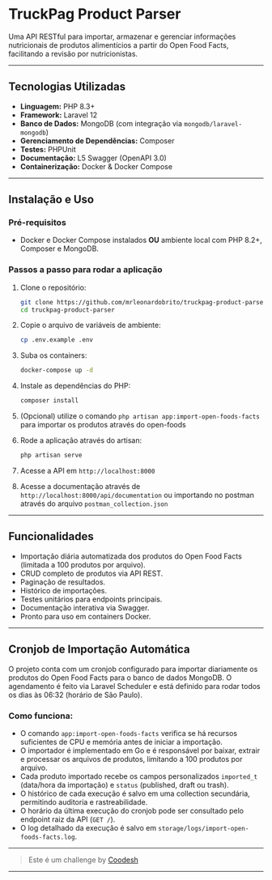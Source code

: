 # TruckPag Product Parser

Uma API RESTful para importar, armazenar e gerenciar informações nutricionais de produtos alimentícios a partir do Open Food Facts, facilitando a revisão por nutricionistas.

---

## Tecnologias Utilizadas

-   **Linguagem:** PHP 8.3+
-   **Framework:** Laravel 12
-   **Banco de Dados:** MongoDB (com integração via `mongodb/laravel-mongodb`)
-   **Gerenciamento de Dependências:** Composer
-   **Testes:** PHPUnit
-   **Documentação:** L5 Swagger (OpenAPI 3.0)
-   **Containerização:** Docker & Docker Compose

---

## Instalação e Uso

### Pré-requisitos

-   Docker e Docker Compose instalados **OU** ambiente local com PHP 8.2+, Composer e MongoDB.

### Passos a passo para rodar a aplicação

1. Clone o repositório:

    ```bash
    git clone https://github.com/mrleonardobrito/truckpag-product-parser
    cd truckpag-product-parser
    ```

2. Copie o arquivo de variáveis de ambiente:

    ```bash
    cp .env.example .env
    ```

3. Suba os containers:

    ```bash
    docker-compose up -d
    ```

4. Instale as dependências do PHP:

    ```bash
    composer install
    ```

5. (Opcional) utilize o comando `php artisan app:import-open-foods-facts` para importar os produtos através do open-foods

6. Rode a aplicação através do artisan:

    ```bash
    php artisan serve
    ```

7. Acesse a API em `http://localhost:8000`
8. Acesse a documentação através de `http://localhost:8000/api/documentation` ou importando no postman através do arquivo `postman_collection.json`

---

## Funcionalidades

-   Importação diária automatizada dos produtos do Open Food Facts (limitada a 100 produtos por arquivo).
-   CRUD completo de produtos via API REST.
-   Paginação de resultados.
-   Histórico de importações.
-   Testes unitários para endpoints principais.
-   Documentação interativa via Swagger.
-   Pronto para uso em containers Docker.

---

## Cronjob de Importação Automática

O projeto conta com um cronjob configurado para importar diariamente os produtos do Open Food Facts para o banco de dados MongoDB. O agendamento é feito via Laravel Scheduler e está definido para rodar todos os dias às 06:32 (horário de São Paulo).

### Como funciona:

-   O comando `app:import-open-foods-facts` verifica se há recursos suficientes de CPU e memória antes de iniciar a importação.
-   O importador é implementado em Go e é responsável por baixar, extrair e processar os arquivos de produtos, limitando a 100 produtos por arquivo.
-   Cada produto importado recebe os campos personalizados `imported_t` (data/hora da importação) e `status` (published, draft ou trash).
-   O histórico de cada execução é salvo em uma collection secundária, permitindo auditoria e rastreabilidade.
-   O horário da última execução do cronjob pode ser consultado pelo endpoint raiz da API (`GET /`).
-   O log detalhado da execução é salvo em `storage/logs/import-open-foods-facts.log`.

---

> Este é um challenge by [Coodesh](https://coodesh.com/)

---
